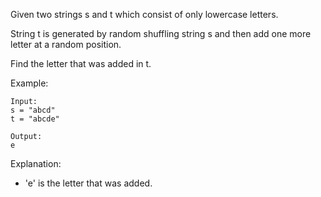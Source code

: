 Given two strings s and t which consist of only lowercase letters.

String t is generated by random shuffling string s and then add one more letter at a random position.

Find the letter that was added in t.

Example:
```
Input:
s = "abcd"
t = "abcde"

Output:
e
```
Explanation:
- 'e' is the letter that was added.
